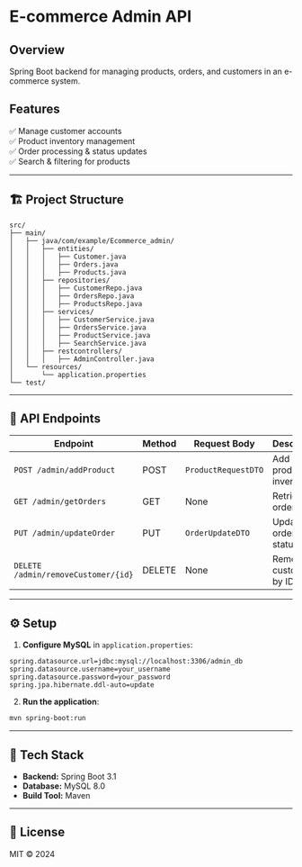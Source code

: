 # E-commerce Admin API

## Overview
Spring Boot backend for managing products, orders, and customers in an e-commerce system.

## Features
✅ Manage customer accounts  
✅ Product inventory management  
✅ Order processing & status updates  
✅ Search & filtering for products  

---

## 🏗️ Project Structure
```
src/
├── main/
│   ├── java/com/example/Ecommerce_admin/
│   │   ├── entities/
│   │   │   ├── Customer.java
│   │   │   ├── Orders.java
│   │   │   ├── Products.java
│   │   ├── repositories/
│   │   │   ├── CustomerRepo.java
│   │   │   ├── OrdersRepo.java
│   │   │   ├── ProductsRepo.java
│   │   ├── services/
│   │   │   ├── CustomerService.java
│   │   │   ├── OrdersService.java
│   │   │   ├── ProductService.java
│   │   │   ├── SearchService.java
│   │   ├── restcontrollers/
│   │   │   ├── AdminController.java
│   └── resources/
│       └── application.properties
└── test/
```
---

## 🚀 API Endpoints
| Endpoint                 | Method | Request Body            | Description |
|--------------------------|--------|-------------------------|-------------|
| `POST /admin/addProduct`  | POST   | `ProductRequestDTO`    | Add new product to inventory |
| `GET /admin/getOrders`    | GET    | None                   | Retrieve all orders |
| `PUT /admin/updateOrder`  | PUT    | `OrderUpdateDTO`       | Update order status |
| `DELETE /admin/removeCustomer/{id}` | DELETE | None | Remove customer by ID |

---

## ⚙️ Setup
1. **Configure MySQL** in `application.properties`:
```properties
spring.datasource.url=jdbc:mysql://localhost:3306/admin_db
spring.datasource.username=your_username
spring.datasource.password=your_password
spring.jpa.hibernate.ddl-auto=update
```
2. **Run the application**:
```bash
mvn spring-boot:run
```

---

## 📌 Tech Stack
- **Backend:** Spring Boot 3.1  
- **Database:** MySQL 8.0  
- **Build Tool:** Maven  

---
## 📄 License
MIT © 2024

